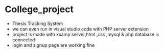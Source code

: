 # College_project
* Thesis Tracking System
* we can even run in visual studio code with PHP server extension 
* project is made with xxamp server,html ,css ,mysql & php  database is connected 
* login and signup page are working fine 

